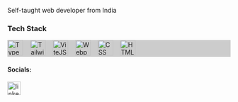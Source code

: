 <p align="left">Self-taught web developer from India</p>

### Tech Stack
<div style="background-color: #ccc">
  <img src="https://cdn.jsdelivr.net/gh/devicons/devicon/icons/typescript/typescript-original.svg" height="35" alt="Typescript logo"  />
  <img width="8" />
  <img src="https://cdn.jsdelivr.net/gh/devicons/devicon/icons/tailwindcss/tailwindcss-original.svg" height="35" alt="Tailwind logo"  />
  <img width="8" />
  <img src="https://cdn.jsdelivr.net/gh/devicons/devicon/icons/vitejs/vitejs-original.svg" height="35" alt="ViteJS logo"  />
  <img width="8" />
  <img src="https://cdn.jsdelivr.net/gh/devicons/devicon/icons/webpack/webpack-original.svg" height="35" alt="Webpack logo"  />
  <img width="8" />
  <img src="https://cdn.jsdelivr.net/gh/devicons/devicon/icons/css3/css3-original.svg" height="35" alt="CSS logo"  />
  <img width="8" />
  <img src="https://cdn.jsdelivr.net/gh/devicons/devicon/icons/html5/html5-original.svg" height="35" alt="HTML logo"  />
  <img width="8" />


  <!-- Will possibly learn:
  <img src="https://cdn.jsdelivr.net/gh/devicons/devicon/icons/astro/astro-original.svg" height="40" alt="astro logo"  />
  <img width="12" />
  <img src="https://cdn.jsdelivr.net/gh/devicons/devicon/icons/react/react-original.svg" height="40" alt="react logo"  />
  <img width="12" />
  <img src="https://cdn.jsdelivr.net/gh/devicons/devicon/icons/nextjs/nextjs-original.svg" height="40" alt="nextjs logo"  />
  <img width="12" />
  <img src="https://cdn.jsdelivr.net/gh/devicons/devicon/icons/nodejs/nodejs-original.svg" height="40" alt="nodejs logo"  />
  <img width="12" />
  <img src="https://cdn.jsdelivr.net/gh/devicons/devicon/icons/vuejs/vuejs-original.svg" height="40" alt="nodejs logo"  />
  <img width="12" />
  <img src="https://cdn.jsdelivr.net/gh/devicons/devicon/icons/electron/electron-original.svg" height="40" alt="Electron logo"  /> 
  <img src="https://cdn.jsdelivr.net/gh/devicons/devicon/icons/mysql/mysql-original.svg" height="40" alt="nodejs logo"  />
  <img width="12" />
  -->
</div>

#### Socials:
<a href="https://linkedin.com/in/tuhindas56" target="_blank" rel="noopener noreferrer">
  <img src="https://cdn.jsdelivr.net/gh/devicons/devicon/icons/linkedin/linkedin-original.svg" height="30" alt="linkedin logo"  />
</a>

<!--
**tuhindas56/tuhindas56** is a ✨ _special_ ✨ repository because its `README.md` (this file) appears on your GitHub profile.
Here are some ideas to get you started:
- 🔭 I’m currently working on ...
- 🌱 I’m currently learning ...
- 👯 I’m looking to collaborate on ...
- 🤔 I’m looking for help with ...
- 💬 Ask me about ...
- 📫 How to reach me: ...
- 😄 Pronouns: ...
- ⚡ Fun fact: ...
-->
